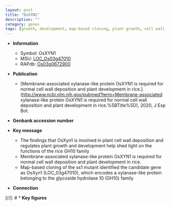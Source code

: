 ```yaml
---
layout: post
title: "OsXYN1"
description: ""
category: genes
tags: [growth, development, map-based cloning, plant growth, cell wall, plant development]
---
```


* **Information**  
    + Symbol: OsXYN1  
    + MSU: [LOC_Os03g47010](http://rice.uga.edu/cgi-bin/ORF_infopage.cgi?orf=LOC_Os03g47010)  
    + RAPdb: [Os03g0672900](http://rapdb.dna.affrc.go.jp/viewer/gbrowse_details/irgsp1?name=Os03g0672900)  

* **Publication**  
    + [Membrane-associated xylanase-like protein OsXYN1 is required for normal cell wall deposition and plant development in rice.](http://www.ncbi.nlm.nih.gov/pubmed?term=Membrane-associated xylanase-like protein OsXYN1 is required for normal cell wall deposition and plant development in rice.%5BTitle%5D), 2020, J Exp Bot.

* **Genbank accession number**  

* **Key message**  
    + The findings that OsXyn1 is involved in plant cell wall deposition and regulates plant growth and development help shed light on the functions of the rice GH10 family
    + Membrane-associated xylanase-like protein OsXYN1 is required for normal cell wall deposition and plant development in rice.
    + Map-based cloning of the ss1 mutant identified the candidate gene as OsXyn1 (LOC_03g47010), which encodes a xylanase-like protein belonging to the glycoside hydrolase 10 (GH10) family

* **Connection**  

[//]: # * **Key figures**  


